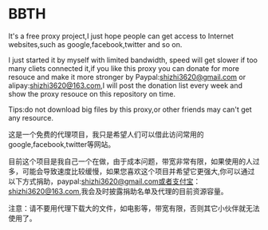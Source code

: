 # BBTH
It's a free proxy project,I just hope people can get access to Internet websites,such as google,facebook,twitter and so on.

I just started it by myself with limited bandwidth, speed will get slower if too many cliets connected it,if you like this proxy you can donate for more resouce and make it more stronger by Paypal:shizhi3620@gmail.com or alipay:shizhi3620@163.com,I will post the donation list every week and show the proxy resouce on this repository on time.

Tips:do not download big files by this proxy,or other friends may can't get any resource.


这是一个免费的代理项目，我只是希望人们可以借此访问常用的google,facebook,twitter等网站。

目前这个项目是我自己一个在做，由于成本问题，带宽非常有限，如果使用的人过多，可能会导致速度比较缓慢，如果您喜欢这个项目并希望它更强大,你可以通过以下方式捐助，paypal:shizhi3620@gmail.com或者支付宝：shizhi3620@163.com,我会及时披露捐助名单及代理的目前资源容量。

注意：请不要用代理下载大的文件，如电影等，带宽有限，否则其它小伙伴就无法使用了。

